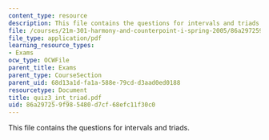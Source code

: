 ```yaml
---
content_type: resource
description: This file contains the questions for intervals and triads.
file: /courses/21m-301-harmony-and-counterpoint-i-spring-2005/86a297259f985480d7cf68efc11f30c0_quiz3_int_triad.pdf
file_type: application/pdf
learning_resource_types:
- Exams
ocw_type: OCWFile
parent_title: Exams
parent_type: CourseSection
parent_uid: 68d13a1d-fa1a-588e-79cd-d3aad0ed0188
resourcetype: Document
title: quiz3_int_triad.pdf
uid: 86a29725-9f98-5480-d7cf-68efc11f30c0
---
```

This file contains the questions for intervals and triads.

